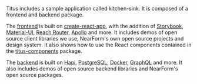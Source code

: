 Titus includes a sample application called kitchen-sink. It is composed of a frontend and backend package. 

The [frontend](kitchen-sink-frontend.md) is built on [create-react-app](), with the addition of [Storybook](), [Material-UI](), [Reach Router](), [Apollo]() and more. It includes demos of open source client libraries we use, NearForm's own open source projects and design system. It also shows how to use the React components contained in the [titus-components](titus-components.md) package.

The [backend](kitchen-sink-backend.md) is built on [Hapi](https://hapijs.com/), [PostgreSQL](https://www.postgresql.org/), [Docker](https://www.docker.com/), [GraphQL](https://graphql.org/) and more. It also includes demos of open source backend libraries and NearForm's open source packages.

